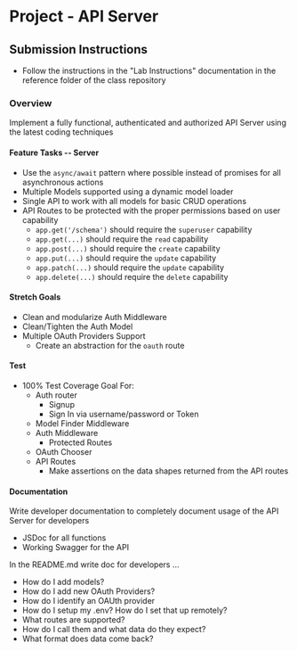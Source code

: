 # Project - API Server

## Submission Instructions
* Follow the instructions in the "Lab Instructions" documentation in the reference folder of the class repository

### Overview
Implement a fully functional, authenticated and authorized API Server using the latest coding techniques

#### Feature Tasks -- Server
* Use the `async/await` pattern where possible instead of promises for all asynchronous actions
* Multiple Models supported using a dynamic model loader
* Single API to work with all models for basic CRUD operations
* API Routes to be protected with the proper permissions based on user capability
  * `app.get('/schema')` should require the `superuser` capability
  * `app.get(...)` should require the `read` capability
  * `app.post(...)` should require the `create` capability
  * `app.put(...)` should require the `update` capability
  * `app.patch(...)` should require the `update` capability
  * `app.delete(...)` should require the `delete` capability

#### Stretch Goals
* Clean and modularize Auth Middleware
* Clean/Tighten the Auth Model
* Multiple OAuth Providers Support
  * Create an abstraction for the `oauth` route

#### Test
* 100% Test Coverage Goal For:
  * Auth router
    * Signup
    * Sign In via username/password or Token
  * Model Finder Middleware
  * Auth Middleware
    * Protected Routes
  * OAuth Chooser
  * API Routes
    * Make assertions on the data shapes returned from the API routes

#### Documentation
Write developer documentation to completely document usage of the API Server for developers
* JSDoc for all functions
* Working Swagger for the API

In the README.md write doc for developers ...
* How do I add models?
* How do I add new OAuth Providers?
* How do I identify an OAUth provider
* How do I setup my .env?  How do I set that up remotely?
* What routes are supported?
* How do I call them and what data do they expect?
* What format does data come back?

